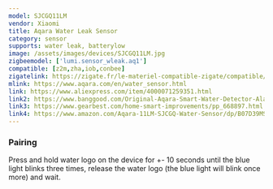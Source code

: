 ```yaml
---
model: SJCGQ11LM
vendor: Xiaomi
title: Aqara Water Leak Sensor
category: sensor
supports: water leak, batterylow
image: /assets/images/devices/SJCGQ11LM.jpg
zigbeemodel: ['lumi.sensor_wleak.aq1']
compatible: [z2m,zha,iob,conbee]
zigatelink: https://zigate.fr/le-materiel-compatible-zigate/compatible/capteurinondation
mlink: https://www.aqara.com/en/water_sensor.html
link: https://www.aliexpress.com/item/4000071259351.html
link2: https://www.banggood.com/Original-Aqara-Smart-Water-Detector-Alarm-Sensor-Flooding-Sensor-Remote-Alarm-with-APP-From-Xiaomi-Eco-System-p-1174770.html
link3: https://www.gearbest.com/home-smart-improvements/pp_668897.html
link4: https://www.amazon.com/Aqara-11LM-SJCGQ-Water-Sensor/dp/B07D39MSZS
---
```

### Pairing
Press and hold water logo on the device for +- 10 seconds until the blue light blinks
three times, release the water logo (the blue light will blink once more) and wait.
